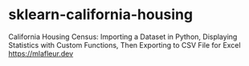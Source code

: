 # sklearn-california-housing
California Housing Census: Importing a Dataset in Python, Displaying Statistics with Custom Functions, Then Exporting to CSV File for Excel
https://mlafleur.dev
